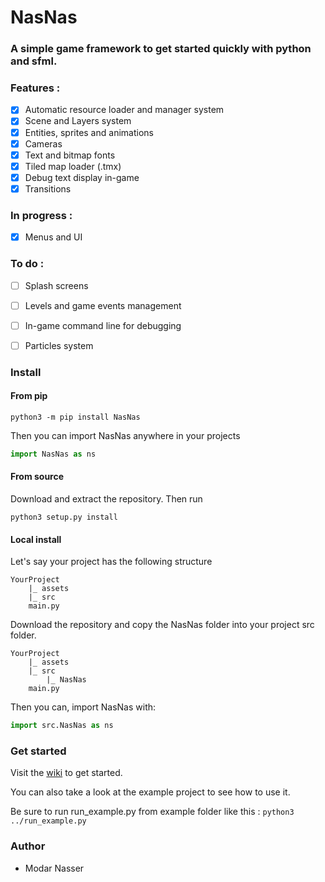 # NasNas
### A simple game framework to get started quickly with python and sfml.

### Features :
 - [x] Automatic resource loader and  manager system
 - [x] Scene and Layers system
 - [x] Entities, sprites and animations 
 - [x] Cameras
 - [x] Text and bitmap fonts
 - [x] Tiled map loader (.tmx)
 - [x] Debug text display in-game
 - [x] Transitions
 
### In progress :
 - [x] Menus and UI
 
### To do :
 - [ ] Splash screens
 - [ ] Levels and game events management
 - [ ] In-game command line for debugging
 - [ ] Particles system


### Install

#### From pip
``` 
python3 -m pip install NasNas
```
Then you can import NasNas anywhere in your projects
```python
import NasNas as ns
```

#### From source
Download and extract the repository. Then run 
```
python3 setup.py install
```

#### Local install
Let's say your project has the following structure
```
YourProject
    |_ assets
    |_ src
    main.py
```

Download the repository and copy the NasNas folder into your project src folder.
```
YourProject
    |_ assets
    |_ src
        |_ NasNas
    main.py
```
Then you can, import NasNas with:
 ```python 
import src.NasNas as ns
```

### Get started

Visit the [wiki](https://github.com/Madour/pySFMLGameEngine/wiki) to get started.

You can also take a look at the example project to see how to use it.

Be sure to run run_example.py from example folder like this : `python3 ../run_example.py`

### Author

 - Modar Nasser